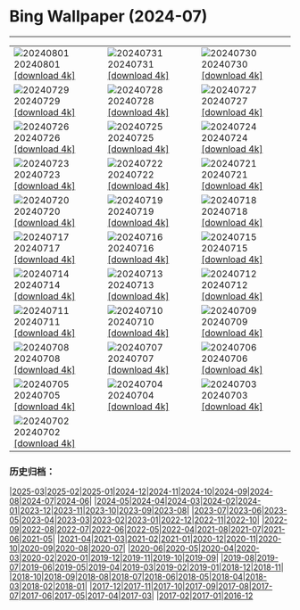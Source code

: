 # Bing Wallpaper (2024-07)
**************

<table><tr><td><img class="wallpaper" src="https://www.bing.com/th?id=OHR.Nebuta2024_JA-JP7778073736_1920x1080.jpg" alt="20240801"> 20240801 <a class="wallpaper_link" href="https://www.bing.com/th?id=OHR.Nebuta2024_JA-JP7778073736_UHD.jpg">[download 4k]</a></td><td><img class="wallpaper" src="https://www.bing.com/th?id=OHR.HoodoosBryce_JA-JP7560776836_1920x1080.jpg" alt="20240731"> 20240731 <a class="wallpaper_link" href="https://www.bing.com/th?id=OHR.HoodoosBryce_JA-JP7560776836_UHD.jpg">[download 4k]</a></td><td><img class="wallpaper" src="https://www.bing.com/th?id=OHR.GimignanoTuscany_JA-JP7399834117_1920x1080.jpg" alt="20240730"> 20240730 <a class="wallpaper_link" href="https://www.bing.com/th?id=OHR.GimignanoTuscany_JA-JP7399834117_UHD.jpg">[download 4k]</a></td></tr><tr><td><img class="wallpaper" src="https://www.bing.com/th?id=OHR.CorbettTigers_JA-JP7161301838_1920x1080.jpg" alt="20240729"> 20240729 <a class="wallpaper_link" href="https://www.bing.com/th?id=OHR.CorbettTigers_JA-JP7161301838_UHD.jpg">[download 4k]</a></td><td><img class="wallpaper" src="https://www.bing.com/th?id=OHR.BeachHutsSweden_JA-JP6949327574_1920x1080.jpg" alt="20240728"> 20240728 <a class="wallpaper_link" href="https://www.bing.com/th?id=OHR.BeachHutsSweden_JA-JP6949327574_UHD.jpg">[download 4k]</a></td><td><img class="wallpaper" src="https://www.bing.com/th?id=OHR.RhinelandVineyards_JA-JP6772337865_1920x1080.jpg" alt="20240727"> 20240727 <a class="wallpaper_link" href="https://www.bing.com/th?id=OHR.RhinelandVineyards_JA-JP6772337865_UHD.jpg">[download 4k]</a></td></tr><tr><td><img class="wallpaper" src="https://www.bing.com/th?id=OHR.PontNeuf_JA-JP6539297380_1920x1080.jpg" alt="20240726"> 20240726 <a class="wallpaper_link" href="https://www.bing.com/th?id=OHR.PontNeuf_JA-JP6539297380_UHD.jpg">[download 4k]</a></td><td><img class="wallpaper" src="https://www.bing.com/th?id=OHR.SmokyMountainTrail_JA-JP3526148027_1920x1080.jpg" alt="20240725"> 20240725 <a class="wallpaper_link" href="https://www.bing.com/th?id=OHR.SmokyMountainTrail_JA-JP3526148027_UHD.jpg">[download 4k]</a></td><td><img class="wallpaper" src="https://www.bing.com/th?id=OHR.WindBell2024_JA-JP3427351394_1920x1080.jpg" alt="20240724"> 20240724 <a class="wallpaper_link" href="https://www.bing.com/th?id=OHR.WindBell2024_JA-JP3427351394_UHD.jpg">[download 4k]</a></td></tr><tr><td><img class="wallpaper" src="https://www.bing.com/th?id=OHR.MethoniCastle_JA-JP3234736349_1920x1080.jpg" alt="20240723"> 20240723 <a class="wallpaper_link" href="https://www.bing.com/th?id=OHR.MethoniCastle_JA-JP3234736349_UHD.jpg">[download 4k]</a></td><td><img class="wallpaper" src="https://www.bing.com/th?id=OHR.MedievalRothenburg_JA-JP3111613598_1920x1080.jpg" alt="20240722"> 20240722 <a class="wallpaper_link" href="https://www.bing.com/th?id=OHR.MedievalRothenburg_JA-JP3111613598_UHD.jpg">[download 4k]</a></td><td><img class="wallpaper" src="https://www.bing.com/th?id=OHR.ZanzibarBoats_JA-JP2984048559_1920x1080.jpg" alt="20240721"> 20240721 <a class="wallpaper_link" href="https://www.bing.com/th?id=OHR.ZanzibarBoats_JA-JP2984048559_UHD.jpg">[download 4k]</a></td></tr><tr><td><img class="wallpaper" src="https://www.bing.com/th?id=OHR.MineralMoon_JA-JP2878137098_1920x1080.jpg" alt="20240720"> 20240720 <a class="wallpaper_link" href="https://www.bing.com/th?id=OHR.MineralMoon_JA-JP2878137098_UHD.jpg">[download 4k]</a></td><td><img class="wallpaper" src="https://www.bing.com/th?id=OHR.YoungJaguar_JA-JP3725468269_1920x1080.jpg" alt="20240719"> 20240719 <a class="wallpaper_link" href="https://www.bing.com/th?id=OHR.YoungJaguar_JA-JP3725468269_UHD.jpg">[download 4k]</a></td><td><img class="wallpaper" src="https://www.bing.com/th?id=OHR.MayotteCoral_JA-JP2527980968_1920x1080.jpg" alt="20240718"> 20240718 <a class="wallpaper_link" href="https://www.bing.com/th?id=OHR.MayotteCoral_JA-JP2527980968_UHD.jpg">[download 4k]</a></td></tr><tr><td><img class="wallpaper" src="https://www.bing.com/th?id=OHR.GionFestival2024_JA-JP2391295161_1920x1080.jpg" alt="20240717"> 20240717 <a class="wallpaper_link" href="https://www.bing.com/th?id=OHR.GionFestival2024_JA-JP2391295161_UHD.jpg">[download 4k]</a></td><td><img class="wallpaper" src="https://www.bing.com/th?id=OHR.AncientOrkney_JA-JP2155595314_1920x1080.jpg" alt="20240716"> 20240716 <a class="wallpaper_link" href="https://www.bing.com/th?id=OHR.AncientOrkney_JA-JP2155595314_UHD.jpg">[download 4k]</a></td><td><img class="wallpaper" src="https://www.bing.com/th?id=OHR.TateishiPark_JA-JP2045138918_1920x1080.jpg" alt="20240715"> 20240715 <a class="wallpaper_link" href="https://www.bing.com/th?id=OHR.TateishiPark_JA-JP2045138918_UHD.jpg">[download 4k]</a></td></tr><tr><td><img class="wallpaper" src="https://www.bing.com/th?id=OHR.MuseumIsland_JA-JP9009131694_1920x1080.jpg" alt="20240714"> 20240714 <a class="wallpaper_link" href="https://www.bing.com/th?id=OHR.MuseumIsland_JA-JP9009131694_UHD.jpg">[download 4k]</a></td><td><img class="wallpaper" src="https://www.bing.com/th?id=OHR.CappadociaRocks_JA-JP5563518724_1920x1080.jpg" alt="20240713"> 20240713 <a class="wallpaper_link" href="https://www.bing.com/th?id=OHR.CappadociaRocks_JA-JP5563518724_UHD.jpg">[download 4k]</a></td><td><img class="wallpaper" src="https://www.bing.com/th?id=OHR.RainierWildflowers_JA-JP5257571908_1920x1080.jpg" alt="20240712"> 20240712 <a class="wallpaper_link" href="https://www.bing.com/th?id=OHR.RainierWildflowers_JA-JP5257571908_UHD.jpg">[download 4k]</a></td></tr><tr><td><img class="wallpaper" src="https://www.bing.com/th?id=OHR.GangiSicily_JA-JP2426936283_1920x1080.jpg" alt="20240711"> 20240711 <a class="wallpaper_link" href="https://www.bing.com/th?id=OHR.GangiSicily_JA-JP2426936283_UHD.jpg">[download 4k]</a></td><td><img class="wallpaper" src="https://www.bing.com/th?id=OHR.Lanternplant2024_JA-JP2260534010_1920x1080.jpg" alt="20240710"> 20240710 <a class="wallpaper_link" href="https://www.bing.com/th?id=OHR.Lanternplant2024_JA-JP2260534010_UHD.jpg">[download 4k]</a></td><td><img class="wallpaper" src="https://www.bing.com/th?id=OHR.TalampayaNP_JA-JP2093558410_1920x1080.jpg" alt="20240709"> 20240709 <a class="wallpaper_link" href="https://www.bing.com/th?id=OHR.TalampayaNP_JA-JP2093558410_UHD.jpg">[download 4k]</a></td></tr><tr><td><img class="wallpaper" src="https://www.bing.com/th?id=OHR.NorwayBlueberries_JA-JP1900215964_1920x1080.jpg" alt="20240708"> 20240708 <a class="wallpaper_link" href="https://www.bing.com/th?id=OHR.NorwayBlueberries_JA-JP1900215964_UHD.jpg">[download 4k]</a></td><td><img class="wallpaper" src="https://www.bing.com/th?id=OHR.Tanabata2024_JA-JP1586960009_1920x1080.jpg" alt="20240707"> 20240707 <a class="wallpaper_link" href="https://www.bing.com/th?id=OHR.Tanabata2024_JA-JP1586960009_UHD.jpg">[download 4k]</a></td><td><img class="wallpaper" src="https://www.bing.com/th?id=OHR.ConwyRiver_JA-JP1379612776_1920x1080.jpg" alt="20240706"> 20240706 <a class="wallpaper_link" href="https://www.bing.com/th?id=OHR.ConwyRiver_JA-JP1379612776_UHD.jpg">[download 4k]</a></td></tr><tr><td><img class="wallpaper" src="https://www.bing.com/th?id=OHR.NoahBeach_JA-JP0901623378_1920x1080.jpg" alt="20240705"> 20240705 <a class="wallpaper_link" href="https://www.bing.com/th?id=OHR.NoahBeach_JA-JP0901623378_UHD.jpg">[download 4k]</a></td><td><img class="wallpaper" src="https://www.bing.com/th?id=OHR.YenBaiTerraces_JA-JP0209668675_1920x1080.jpg" alt="20240704"> 20240704 <a class="wallpaper_link" href="https://www.bing.com/th?id=OHR.YenBaiTerraces_JA-JP0209668675_UHD.jpg">[download 4k]</a></td><td><img class="wallpaper" src="https://www.bing.com/th?id=OHR.MeerkatManor_JA-JP0029401551_1920x1080.jpg" alt="20240703"> 20240703 <a class="wallpaper_link" href="https://www.bing.com/th?id=OHR.MeerkatManor_JA-JP0029401551_UHD.jpg">[download 4k]</a></td></tr><tr><td><img class="wallpaper" src="https://www.bing.com/th?id=OHR.ItalicaRuins_JA-JP9815947599_1920x1080.jpg" alt="20240702"> 20240702 <a class="wallpaper_link" href="https://www.bing.com/th?id=OHR.ItalicaRuins_JA-JP9815947599_UHD.jpg">[download 4k]</a></td><td></td><td></td></tr></table>

### 历史归档：

|[2025-03](/../2025-03/2025-03.md)|[2025-02](/../2025-02/2025-02.md)|[2025-01](/../2025-01/2025-01.md)|[2024-12](/../2024-12/2024-12.md)|[2024-11](/../2024-11/2024-11.md)|[2024-10](/../2024-10/2024-10.md)|[2024-09](/../2024-09/2024-09.md)|[2024-08](/../2024-08/2024-08.md)|[2024-07](/2024-07.md)|[2024-06](/../2024-06/2024-06.md)|
|[2024-05](/../2024-05/2024-05.md)|[2024-04](/../2024-04/2024-04.md)|[2024-03](/../2024-03/2024-03.md)|[2024-02](/../2024-02/2024-02.md)|[2024-01](/../2024-01/2024-01.md)|[2023-12](/../2023-12/2023-12.md)|[2023-11](/../2023-11/2023-11.md)|[2023-10](/../2023-10/2023-10.md)|[2023-09](/../2023-09/2023-09.md)|[2023-08](/../2023-08/2023-08.md)|
|[2023-07](/../2023-07/2023-07.md)|[2023-06](/../2023-06/2023-06.md)|[2023-05](/../2023-05/2023-05.md)|[2023-04](/../2023-04/2023-04.md)|[2023-03](/../2023-03/2023-03.md)|[2023-02](/../2023-02/2023-02.md)|[2023-01](/../2023-01/2023-01.md)|[2022-12](/../2022-12/2022-12.md)|[2022-11](/../2022-11/2022-11.md)|[2022-10](/../2022-10/2022-10.md)|
|[2022-09](/../2022-09/2022-09.md)|[2022-08](/../2022-08/2022-08.md)|[2022-07](/../2022-07/2022-07.md)|[2022-06](/../2022-06/2022-06.md)|[2022-05](/../2022-05/2022-05.md)|[2022-04](/../2022-04/2022-04.md)|[2021-08](/../2021-08/2021-08.md)|[2021-07](/../2021-07/2021-07.md)|[2021-06](/../2021-06/2021-06.md)|[2021-05](/../2021-05/2021-05.md)|
|[2021-04](/../2021-04/2021-04.md)|[2021-03](/../2021-03/2021-03.md)|[2021-02](/../2021-02/2021-02.md)|[2021-01](/../2021-01/2021-01.md)|[2020-12](/../2020-12/2020-12.md)|[2020-11](/../2020-11/2020-11.md)|[2020-10](/../2020-10/2020-10.md)|[2020-09](/../2020-09/2020-09.md)|[2020-08](/../2020-08/2020-08.md)|[2020-07](/../2020-07/2020-07.md)|
|[2020-06](/../2020-06/2020-06.md)|[2020-05](/../2020-05/2020-05.md)|[2020-04](/../2020-04/2020-04.md)|[2020-03](/../2020-03/2020-03.md)|[2020-02](/../2020-02/2020-02.md)|[2020-01](/../2020-01/2020-01.md)|[2019-12](/../2019-12/2019-12.md)|[2019-11](/../2019-11/2019-11.md)|[2019-10](/../2019-10/2019-10.md)|[2019-09](/../2019-09/2019-09.md)|
|[2019-08](/../2019-08/2019-08.md)|[2019-07](/../2019-07/2019-07.md)|[2019-06](/../2019-06/2019-06.md)|[2019-05](/../2019-05/2019-05.md)|[2019-04](/../2019-04/2019-04.md)|[2019-03](/../2019-03/2019-03.md)|[2019-02](/../2019-02/2019-02.md)|[2019-01](/../2019-01/2019-01.md)|[2018-12](/../2018-12/2018-12.md)|[2018-11](/../2018-11/2018-11.md)|
|[2018-10](/../2018-10/2018-10.md)|[2018-09](/../2018-09/2018-09.md)|[2018-08](/../2018-08/2018-08.md)|[2018-07](/../2018-07/2018-07.md)|[2018-06](/../2018-06/2018-06.md)|[2018-05](/../2018-05/2018-05.md)|[2018-04](/../2018-04/2018-04.md)|[2018-03](/../2018-03/2018-03.md)|[2018-02](/../2018-02/2018-02.md)|[2018-01](/../2018-01/2018-01.md)|
|[2017-12](/../2017-12/2017-12.md)|[2017-11](/../2017-11/2017-11.md)|[2017-10](/../2017-10/2017-10.md)|[2017-09](/../2017-09/2017-09.md)|[2017-08](/../2017-08/2017-08.md)|[2017-07](/../2017-07/2017-07.md)|[2017-06](/../2017-06/2017-06.md)|[2017-05](/../2017-05/2017-05.md)|[2017-04](/../2017-04/2017-04.md)|[2017-03](/../2017-03/2017-03.md)|
|[2017-02](/../2017-02/2017-02.md)|[2017-01](/../2017-01/2017-01.md)|[2016-12](/../2016-12/2016-12.md)